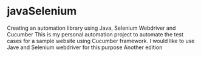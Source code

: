 # javaSelenium
Creating an automation library using Java, Selenium Webdriver and Cucumber
This is my personal automation project to automate the test cases for a sample website using Cucumber framework.
I would like to use Jave and Selenium webdriver for this purpose
Another edition
